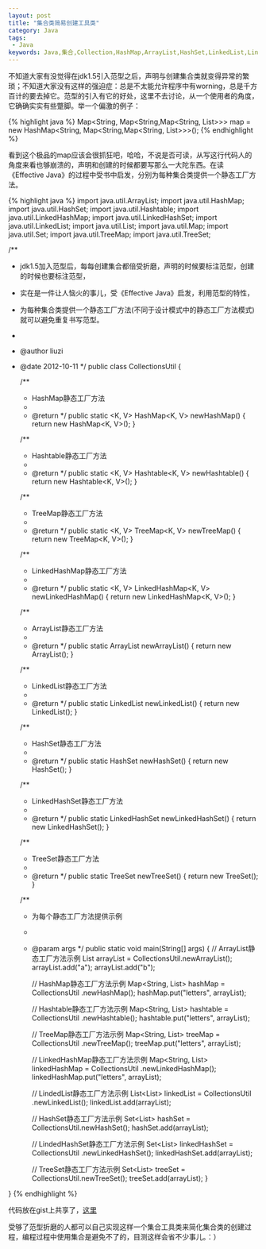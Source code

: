 ```yaml
---
layout: post
title: "集合类简易创建工具类"
category: Java
tags:
 - Java
keywords: Java,集合,Collection,HashMap,ArrayList,HashSet,LinkedList,LinkedHashMap
---
```


不知道大家有没觉得在jdk1.5引入范型之后，声明与创建集合类就变得异常的繁琐；不知道大家没有这样的强迫症：总是不太能允许程序中有worning，总是千方百计的要去掉它。范型的引入有它的好处，这里不去讨论，从一个使用者的角度，它确确实实有些蹩脚。举一个偏激的例子：

{% highlight java %}
Map<String, Map<String,Map<String, List<Object>>>> map = new HashMap<String, Map<String,Map<String, List<Object>>>>();
{% endhighlight %}

看到这个极品的map应该会很抓狂吧，哈哈，不说是否可读，从写这行代码人的角度来看也够崩溃的，声明和创建的时候都要写那么一大陀东西。在读《Effective Java》的过程中受书中启发，分别为每种集合类提供一个静态工厂方法。

{% highlight java %}
import java.util.ArrayList;
import java.util.HashMap;
import java.util.HashSet;
import java.util.Hashtable;
import java.util.LinkedHashMap;
import java.util.LinkedHashSet;
import java.util.LinkedList;
import java.util.List;
import java.util.Map;
import java.util.Set;
import java.util.TreeMap;
import java.util.TreeSet;

/**
 * jdk1.5加入范型后，每每创建集合都倍受折磨，声明的时候要标注范型，创建的时候也要标注范型，
 *  实在是一件让人恼火的事儿，受《Effective Java》启发，利用范型的特性， 
 *  为每种集合类提供一个静态工厂方法(不同于设计模式中的静态工厂方法模式)就可以避免重复书写范型。
 * 
 * @author liuzi
 * @date 2012-10-11
 */
public class CollectionsUtil {

	/**
	 * HashMap静态工厂方法
	 * 
	 * @return
	 */
	public static <K, V> HashMap<K, V> newHashMap() {
		return new HashMap<K, V>();
	}

	/**
	 * Hashtable静态工厂方法
	 * 
	 * @return
	 */
	public static <K, V> Hashtable<K, V> newHashtable() {
		return new Hashtable<K, V>();
	}

	/**
	 * TreeMap静态工厂方法
	 * 
	 * @return
	 */
	public static <K, V> TreeMap<K, V> newTreeMap() {
		return new TreeMap<K, V>();
	}

	/**
	 * LinkedHashMap静态工厂方法
	 * 
	 * @return
	 */
	public static <K, V> LinkedHashMap<K, V> newLinkedHashMap() {
		return new LinkedHashMap<K, V>();
	}

	/**
	 * ArrayList静态工厂方法
	 * 
	 * @return
	 */
	public static <T> ArrayList<T> newArrayList() {
		return new ArrayList<T>();
	}

	/**
	 * LinkedList静态工厂方法
	 * 
	 * @return
	 */
	public static <T> LinkedList<T> newLinkedList() {
		return new LinkedList<T>();
	}

	/**
	 * HashSet静态工厂方法
	 * 
	 * @return
	 */
	public static <T> HashSet<T> newHashSet() {
		return new HashSet<T>();
	}

	/**
	 * LinkedHashSet静态工厂方法
	 * 
	 * @return
	 */
	public static <T> LinkedHashSet<T> newLinkedHashSet() {
		return new LinkedHashSet<T>();
	}

	/**
	 * TreeSet静态工厂方法
	 * 
	 * @return
	 */
	public static <T> TreeSet<T> newTreeSet() {
		return new TreeSet<T>();
	}

	/**
	 * 为每个静态工厂方法提供示例
	 * 
	 * @param args
	 */
	public static void main(String[] args) {
		// ArrayList静态工厂方法示例
		List<String> arrayList = CollectionsUtil.newArrayList();
		arrayList.add("a");
		arrayList.add("b");

		// HashMap静态工厂方法示例
		Map<String, List<String>> hashMap = CollectionsUtil
				.newHashMap();
		hashMap.put("letters", arrayList);

		// Hashtable静态工厂方法示例
		Map<String, List<String>> hashtable = CollectionsUtil
				.newHashtable();
		hashtable.put("letters", arrayList);

		// TreeMap静态工厂方法示例
		Map<String, List<String>> treeMap = CollectionsUtil
				.newTreeMap();
		treeMap.put("letters", arrayList);

		// LinkedHashMap静态工厂方法示例
		Map<String, List<String>> linkedHashMap = CollectionsUtil
				.newLinkedHashMap();
		linkedHashMap.put("letters", arrayList);

		// LindedList静态工厂方法示例
		List<List<String>> linkedList = CollectionsUtil
				.newLinkedList();
		linkedList.add(arrayList);

		// HashSet静态工厂方法示例
		Set<List<String>> hashSet = CollectionsUtil.newHashSet();
		hashSet.add(arrayList);

		// LindedHashSet静态工厂方法示例
		Set<List<String>> linkedHashSet = CollectionsUtil
				.newLinkedHashSet();
		linkedHashSet.add(arrayList);

		// TreeSet静态工厂方法示例
		Set<List<String>> treeSet = CollectionsUtil.newTreeSet();
		treeSet.add(arrayList);
	}

}
{% endhighlight %}

代码放在gist上共享了，<a href="https://gist.github.com/3872732">这里</a>

受够了范型折磨的人都可以自己实现这样一个集合工具类来简化集合类的创建过程，编程过程中使用集合是避免不了的，目测这样会省不少事儿。：）
